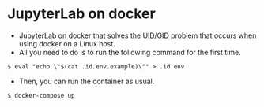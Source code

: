 # JupyterLab on docker
- JupyterLab on docker that solves the UID/GID problem that occurs when using docker on a Linux host.
- All you need to do is to run the following command for the first time.
```
$ eval "echo \"$(cat .id.env.example)\"" > .id.env
```
- Then, you can run the container as usual.
```
$ docker-compose up
```

